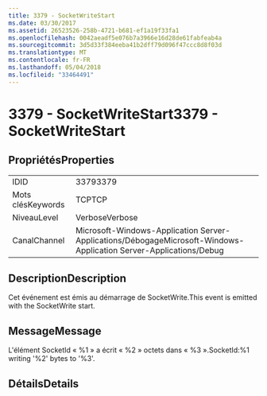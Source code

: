 ```yaml
---
title: 3379 - SocketWriteStart
ms.date: 03/30/2017
ms.assetid: 26523526-258b-4721-b681-ef1a19f33fa1
ms.openlocfilehash: 0042aeadf5e076b7a3966e16d28de61fabfeab4a
ms.sourcegitcommit: 3d5d33f384eeba41b2dff79d096f47ccc8d8f03d
ms.translationtype: MT
ms.contentlocale: fr-FR
ms.lasthandoff: 05/04/2018
ms.locfileid: "33464491"
---
```

# <a name="3379---socketwritestart"></a><span data-ttu-id="1e4a7-102">3379 - SocketWriteStart</span><span class="sxs-lookup"><span data-stu-id="1e4a7-102">3379 - SocketWriteStart</span></span>
## <a name="properties"></a><span data-ttu-id="1e4a7-103">Propriétés</span><span class="sxs-lookup"><span data-stu-id="1e4a7-103">Properties</span></span>  
  
|||  
|-|-|  
|<span data-ttu-id="1e4a7-104">ID</span><span class="sxs-lookup"><span data-stu-id="1e4a7-104">ID</span></span>|<span data-ttu-id="1e4a7-105">3379</span><span class="sxs-lookup"><span data-stu-id="1e4a7-105">3379</span></span>|  
|<span data-ttu-id="1e4a7-106">Mots clés</span><span class="sxs-lookup"><span data-stu-id="1e4a7-106">Keywords</span></span>|<span data-ttu-id="1e4a7-107">TCP</span><span class="sxs-lookup"><span data-stu-id="1e4a7-107">TCP</span></span>|  
|<span data-ttu-id="1e4a7-108">Niveau</span><span class="sxs-lookup"><span data-stu-id="1e4a7-108">Level</span></span>|<span data-ttu-id="1e4a7-109">Verbose</span><span class="sxs-lookup"><span data-stu-id="1e4a7-109">Verbose</span></span>|  
|<span data-ttu-id="1e4a7-110">Canal</span><span class="sxs-lookup"><span data-stu-id="1e4a7-110">Channel</span></span>|<span data-ttu-id="1e4a7-111">Microsoft-Windows-Application Server-Applications/Débogage</span><span class="sxs-lookup"><span data-stu-id="1e4a7-111">Microsoft-Windows-Application Server-Applications/Debug</span></span>|  
  
## <a name="description"></a><span data-ttu-id="1e4a7-112">Description</span><span class="sxs-lookup"><span data-stu-id="1e4a7-112">Description</span></span>  
 <span data-ttu-id="1e4a7-113">Cet événement est émis au démarrage de SocketWrite.</span><span class="sxs-lookup"><span data-stu-id="1e4a7-113">This event is emitted with the SocketWrite start.</span></span>  
  
## <a name="message"></a><span data-ttu-id="1e4a7-114">Message</span><span class="sxs-lookup"><span data-stu-id="1e4a7-114">Message</span></span>  
 <span data-ttu-id="1e4a7-115">L'élément SocketId « %1 » a écrit « %2 » octets dans « %3 ».</span><span class="sxs-lookup"><span data-stu-id="1e4a7-115">SocketId:%1 writing '%2' bytes to '%3'.</span></span>  
  
## <a name="details"></a><span data-ttu-id="1e4a7-116">Détails</span><span class="sxs-lookup"><span data-stu-id="1e4a7-116">Details</span></span>

